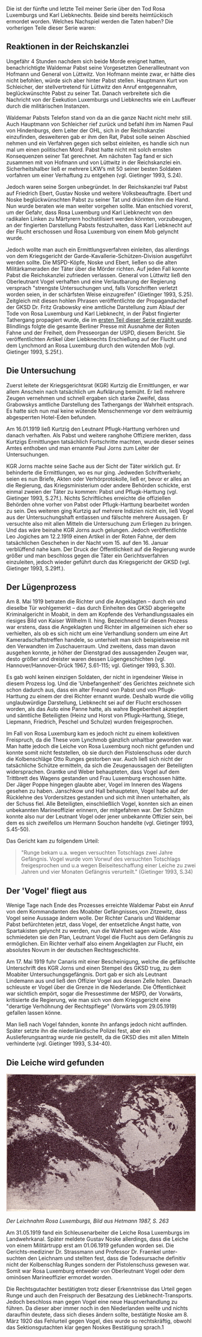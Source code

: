 Die ist der fünfte und letzte Teil meiner Serie über den Tod Rosa Luxemburgs und Karl Liebknechts. Beide sind bereits heimtückisch ermordet worden. Welches Nachspiel werden die Taten haben? Die vorherigen Teile dieser Serie waren:


## Reaktionen in der Reichskanzlei

Ungefähr 4 Stunden nachdem sich beide Morde ereignet hatten, benachrichtigte Waldemar Pabst seine Vorgesetzten Generallleutnant von Hofmann und General von Lüttwitz. Von Hofmann meinte zwar, er hätte dies nicht befohlen, würde sich aber hinter Pabst stellen. Hauptmann Kurt von Schleicher, der stellvertretend für Lüttwitz den Anruf entgegennahm, beglückwünschte Pabst zu seiner Tat. Danach verbreitete sich die Nachricht von der Exekution Luxemburgs und Liebknechts wie ein Lauffeuer durch die militärischen Instanzen.

Waldemar Pabsts Telefon stand von da an die ganze Nacht nicht mehr still. Auch Hauptmann von Schleicher rief zurück und befahl ihm im Namen Paul von Hindenburgs, dem Leiter der OHL, sich in der Reichskanzlei einzufinden, desweiteren gab er ihm den Rat, Pabst solle seinen Abschied nehmen und ein Verfahren gegen sich selbst einleiten, es handle sich nun mal um einen politischen Mord. Pabst hatte nicht mit solch ernsten Konsequenzen seiner Tat gerechnet. Am nächsten Tag fand er sich zusammen mit von Hofmann und von Lüttwitz in der Reichskanzlei ein. Sicherheitshalber ließ er mehrere LKW’s mit 50 seiner besten Soldaten vorfahren um einer Verhaftung zu entgehen (vgl. Gietinger 1993, S.24).

Jedoch waren seine Sorgen unbegründet. In der Reichskanzlei traf Pabst auf Friedrich Ebert, Gustav Noske und weitere Volksbeauftragte. Ebert und Noske beglückwünschten Pabst zu seiner Tat und drückten ihm die Hand. Nun wurde beraten wie man weiter vorgehen sollte. Man entschied vorerst, um der Gefahr, dass Rosa Luxemburg und Karl Liebknecht von den radikalen Linken zu Märtyrern hochstilisiert werden könnten, vorzubeugen, an der fingierten Darstellung Pabsts festzuhalten, dass Karl Liebknecht auf der Flucht erschossen und Rosa Luxemburg von einem Mob gelyncht wurde.

Jedoch wollte man auch ein Ermittlungsverfahren einleiten, das allerdings von dem Kriegsgericht der Garde-Kavallerie-Schützen-Division ausgeführt werden sollte. Die MSPD-Köpfe, Noske und Ebert, ließen so die alten Militärkameraden der Täter über die Mörder richten. Auf jeden Fall konnte Pabst die Reichskanzlei zufrieden verlassen. General von Lüttwitz ließ den Oberleutnant Vogel verhaften und eine Verlautbarung der Regierung versprach "strengste Untersuchungen und, falls Vorschriften verletzt worden seien, in der schärfsten Weise einzugreifen" (Gietinger 1993, S.25). Zeitgleich mit diesen hohlen Phrasen veröffentlichte der Propagandachef der GKSD Dr. Fritz Grabowsky eine amtliche Darstellung zum Ablauf der Tode von Rosa Luxemburg und Karl Liebknecht, in der Pabst fingierter Tathergang propagiert wurde, die im [ersten Teil dieser Serie erzählt wurde](LINK!!). Blindlings folgte die gesamte Berliner Presse mit Ausnahme der Roten Fahne und der Freiheit, dem Presseorgan der USPD, diesem Bericht. Sie veröffentlichten Artikel über Liebknechts Erschießung auf der Flucht und dem Lynchmord an Rosa Luxemburg durch den wütenden Mob (vgl. Gietinger 1993, S.25f.).

## Die Untersuchung

Zuerst leitete der Kriegsgerichtsrat (KGR) Kurtzig die Ermittlungen, er war allem Anschein nach tatsächlich um Aufklärung bemüht. Er ließ mehrere Zeugen vernehmen und schnell ergaben sich starke Zweifel, dass Grabowskys amtliche Darstellung des Tathergangs der Wahrheit entsprach. Es hatte sich nun mal keine wütende Menschenmenge vor dem weiträumig abgesperrten Hotel-Eden befunden.

Am 16.01.1919 ließ Kurtzig den Leutnant Pflugk-Harttung verhören und danach verhaften. Als Pabst und weitere ranghohe Offiziere merkten, dass Kurtzigs Ermittlungen tatsächlich Fortschritte machten, wurde dieser seines Amtes enthoben und man ernannte Paul Jorns zum Leiter der Untersuchungen.

KGR Jorns machte seine Sache aus der Sicht der Täter wirklich gut. Er behinderte die Ermittlungen, wo es nur ging. Jedweden Schriftverkehr, seien es nun Briefe, Akten oder Verhörprotokolle, ließ er, bevor er alles an die Regierung, das Kriegsministerium oder andere Behörden schickte, erst einmal zweien der Täter zu kommen: Pabst und Pflugk-Harttung (vgl. Gietinger 1993, S.27f.). Nichts Schriftliches erreichte die offiziellen Behörden ohne vorher von Pabst oder Pflugk-Harttung bearbeitet worden zu sein. Des weiteren ging Kurtzig auf mehrere Indizien nicht ein, ließ Vogel aus der Untersuchungshaft entlassen und fälschte mehrere Aussagen. Er versuchte also mit allen Mitteln die Untersuchung zum Erliegen zu bringen. Und das wäre beinahe KGR Jorns auch gelungen. Jedoch veröffentlichte Leo Jogiches am 12.2.1919 einen Artikel in der Roten Fahne, der dem tatsächlichen Geschehen in der Nacht vom 15. auf den 16. Januar verblüffend nahe kam. Der Druck der Öffentlichkeit auf die Regierung wurde größer und man beschloss gegen die Täter ein Gerichtsverfahren einzuleiten, jedoch wieder geführt durch das Kriegsgericht der GKSD (vgl. Gietinger 1993, S.29ff.).

## Der Lügenprozess

Am 8. Mai 1919 betraten die Richter und die Angeklagten – durch ein und dieselbe Tür wohlgemerkt – das durch Einheiten des GKSD abgeriegelte Kriminalgericht in Moabit, in dem am Kopfende des Verhandlungssaales ein riesiges Bild von Kaiser Willhelm II. hing. Bezeichnend für diesen Prozess war erstens, dass die Angeklagten und Richter im allgemeinen sich eher so verhielten, als ob es sich nicht um eine Verhandlung sondern um eine Art Kameradschaftstreffen handele, so unterhielt man sich beispielsweise mit den Verwandten im Zuschauerraum. Und zweitens, dass man davon ausgehen konnte, je höher der Dienstgrad des aussagenden Zeugen war, desto größer und dreister waren dessen Lügengeschichten (vgl. Hannover/Hannover-Drück 1967, S.61-115; vgl. Gietinger 1993, S.30).

Es gab wohl keinen einzigen Soldaten, der nicht in irgendeiner Weise in diesem Prozess log. Und die 'Unbefangenheit' des Gerichtes zeichnete sich schon dadurch aus, dass ein alter Freund von Pabst und von Pflugk-Harttung zu einem der drei Richter ernannt wurde. Deshalb wurde die völlig unglaubwürdige Darstellung, Liebknecht sei auf der Flucht erschossen worden, als das Auto eine Panne hatte, als wahre Begebenheit akzeptiert und sämtliche Beteiligten (Heinz und Horst von Pflugk-Harttung, Stiege, Liepmann, Friedrich, Peschel und Schulze) wurden freigesprochen.

Im Fall von Rosa Luxemburg kam es jedoch nicht zu einem kollektiven Freispruch, da die These vom Lynchmob gänzlich unhaltbar geworden war. Man hatte jedoch die Leiche von Rosa Luxemburg noch nicht gefunden und konnte somit nicht feststellen, ob sie durch den Pistolenschuss oder durch die Kolbenschläge Otto Runges gestorben war. Auch ließ sich nicht der tatsächliche Schütze ermitteln, da sich die Zeugenaussagen der Beteiligten widersprachen. Grantke und Weber behaupteten, dass Vogel auf dem Trittbrett des Wagens gestanden und Frau Luxemburg erschossen hätte. Der Jäger Poppe hingegen glaubte aber, Vogel im Inneren des Wagens gesehen zu haben. Janschkow und Hall behaupteten, Vogel habe auf der Rücklehne des Vordersitzes gestanden und sich mit ihnen unterhalten, als der Schuss fiel. Alle Beteiligten, einschließlich Vogel, konnten sich an einen unbekannten Marineoffizier erinnern, der mitgefahren war. Der Schützn konnte also nur der Leutnant Vogel oder jener unbekannte Offizier sein, bei dem es sich zweifellos um Hermann Souchon handelte (vgl.  Gietinger 1993, S.45-50).

Das Gericht kam zu folgendem Urteil:

> "Runge bekam u.a. wegen versuchten Totschlags zwei Jahre Gefängnis. Vogel wurde vom Vorwuf des versuchten Totschlags freigesprochen und u.a wegen Beiseiteschaffung einer Leiche zu zwei Jahren und vier Monaten Gefängnis verurteilt." (Gietinger 1993, S.34)

## Der 'Vogel' fliegt aus

Wenige Tage nach Ende des Prozesses erreichte Waldemar Pabst ein Anruf von dem Kommandanten des Moabiter Gefängnisses,von Zitzewitz, dass Vogel seine Aussage ändern wolle. Der Richter Canaris und Waldemar Pabst befürchteten jetzt, dass Vogel, der entsetzliche Angst hatte, von Spartakisten gelyncht zu werden, nun die Wahrheit sagen würde. Also schmiedeten sie den Plan, Leutnant Vogel die Flucht aus dem Gefängnis zu ermöglichen. Ein Richter verhalf also einem Angeklagten zur Flucht, ein absolutes Novum in der deutschen Rechtsgeschichte.

Am 17. Mai 1919 fuhr Canaris mit einer Bescheinigung, welche die gefälschte Unterschrift des KGR Jorns und einen Stempel des GKSD trug, zu dem Moabiter Untersuchungsgefängnis. Dort gab er sich als Leutnant Lindemann aus und ließ den Offizier Vogel aus dessen Zelle holen. Danach schleuste er Vogel über die Grenze in die Niederlande. Die Öffentlichkeit war sichtlich empört, sogar die Pressestimme der MSPD, der Vorwärts, kritisierte die Regierung, wie man sich von dem Kriegsgericht eine "derartige Verhöhnung der Rechtspflege" (Vorwärts vom 29.05.1919) gefallen lassen könne.

Man ließ nach Vogel fahnden, konnte ihn anfangs jedoch nicht auffinden. Später setzte ihn die niederländische Polizei fest, aber ein Auslieferungsantrag wurde nie gestellt, da die GKSD dies mit allen Mitteln verhinderte (vgl. Gietinger 1993, S.34-40).

## Die Leiche wird gefunden

![Die Leiche Luxemburgs](https://raw.githubusercontent.com/SmokinCaterpillar/blog/master/2017_01_19_rosa_luxemburg/leiche.png)

*Der Leichnahm Rosa Luxemburgs, Bild aus Hetmann 1987, S. 263*

Am 31.05.1919 fand ein Schleusenarbeiter die Leiche Rosa Luxemburgs im Landwehrkanal. Später meldete Gustav Noske allerdings, dass die Leiche von einem Militärtrupp erst am 01.06.1919 gefunden worden sei. Die Gerichts-mediziner Dr. Strassmann und Professor Dr. Fraenkel unter-suchten den Leichnam und stellten fest, dass die Todesursache definitiv nicht der Kolbenschlag Runges sondern der Pistolenschuss gewesen war. Somit war Rosa Luxemburg entweder von Oberleutnant Vogel oder dem ominösen Marineoffizier ermordet worden.

Die Rechtsgutachter bestätigten trotz dieser Erkenntnisse das Urteil gegen Runge und auch den Freispruch der Besatzung des Liebknecht-Transports. Jedoch beschloss man gegen Vogel eine neue Hauptverhandlung  zu führen. Da dieser aber immer noch in den Niederlanden weilte und nichts daraufhin deutete, dass sich dieses ändern sollte, bestätigte Noske am 8. März 1920 das Fehlurteil gegen Vogel, dies wurde so rechtskräftig, obwohl das Sektionsgutachten klar gegen Noskes Bestätigung sprach.1